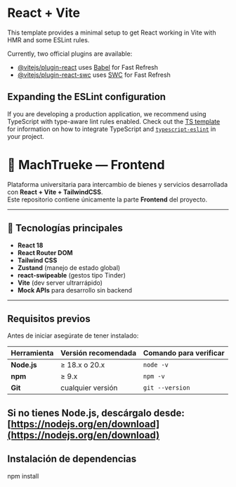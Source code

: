 # React + Vite

This template provides a minimal setup to get React working in Vite with HMR and some ESLint rules.

Currently, two official plugins are available:

- [@vitejs/plugin-react](https://github.com/vitejs/vite-plugin-react/blob/main/packages/plugin-react) uses [Babel](https://babeljs.io/) for Fast Refresh
- [@vitejs/plugin-react-swc](https://github.com/vitejs/vite-plugin-react/blob/main/packages/plugin-react-swc) uses [SWC](https://swc.rs/) for Fast Refresh

## Expanding the ESLint configuration

If you are developing a production application, we recommend using TypeScript with type-aware lint rules enabled. Check out the [TS template](https://github.com/vitejs/vite/tree/main/packages/create-vite/template-react-ts) for information on how to integrate TypeScript and [`typescript-eslint`](https://typescript-eslint.io) in your project.


# 💙 MachTrueke — Frontend

Plataforma universitaria para intercambio de bienes y servicios desarrollada con **React + Vite + TailwindCSS**.  
Este repositorio contiene únicamente la parte **Frontend** del proyecto.

---

## 🚀 Tecnologías principales

- **React 18**
- **React Router DOM**
- **Tailwind CSS**
- **Zustand** (manejo de estado global)
- **react-swipeable** (gestos tipo Tinder)
- **Vite** (dev server ultrarrápido)
- **Mock APIs** para desarrollo sin backend

---

## Requisitos previos

Antes de iniciar asegúrate de tener instalado:

| Herramienta | Versión recomendada | Comando para verificar |
|--------------|--------------------|------------------------|
| **Node.js**  | ≥ 18.x o 20.x      | `node -v` |
| **npm**      | ≥ 9.x              | `npm -v` |
| **Git**      | cualquier versión  | `git --version` |

Si no tienes Node.js, descárgalo desde:  
[https://nodejs.org/en/download](https://nodejs.org/en/download)
---

## Instalación de dependencias

npm install
